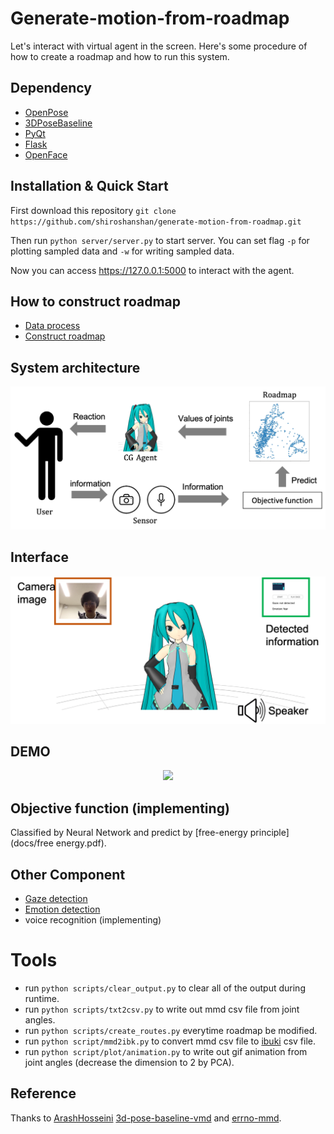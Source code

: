 # Generate-motion-from-roadmap
Let's interact with virtual agent in the screen. Here's some procedure of how to create a roadmap and how to run this system.

## Dependency
* [OpenPose](https://github.com/CMU-Perceptual-Computing-Lab/openpose)
* [3DPoseBaseline](https://github.com/una-dinosauria/3d-pose-baseline)
* [PyQt](https://doc.qt.io/qtforpython/PySide2/QtGui/QQuaternion.html)
* [Flask](http://flask.pocoo.org/)
* [OpenFace](https://github.com/TadasBaltrusaitis/OpenFace)

## Installation & Quick Start
First download this repository ```git clone https://github.com/shiroshanshan/generate-motion-from-roadmap.git```

Then run ```python server/server.py``` to start server. You can set flag ```-p``` for plotting sampled data and ```-w``` for writing sampled data.

Now you can access https://127.0.0.1:5000 to interact with the agent.

## How to construct roadmap
* [Data process](docs/data.md)
* [Construct roadmap](docs/roadmap.md)

## System architecture
<p align="center">
    <img src="docs/img/arch.png", width="640">
</p>

## Interface
<p align="center">
    <img src="docs/img/interface.png", width="640">
</p>

## DEMO
<p align="center">
    <img src="docs/img/demo.gif", width="640">
</p>

## Objective function (implementing)
Classified by Neural Network and predict by [free-energy principle](docs/free energy.pdf).

## Other Component
* [Gaze detection](https://github.com/TadasBaltrusaitis/OpenFace)
* [Emotion detection](https://ieeexplore.ieee.org/document/5946910)
* voice recognition (implementing)

# Tools  
* run ```python scripts/clear_output.py``` to clear all of the output during runtime.
* run ```python scripts/txt2csv.py``` to write out mmd csv file from joint angles.
* run ```python scripts/create_routes.py``` everytime roadmap be modified.
*  run ```python script/mmd2ibk.py``` to convert mmd csv file to [ibuki](https://github.com/ustyui/silva/tree/master/silva_beta) csv file.
*  run ```python script/plot/animation.py``` to write out gif animation from joint angles (decrease the dimension to 2 by PCA).

## Reference
Thanks to [ArashHosseini](https://github.com/ArashHosseini/3d-pose-baseline/) [3d-pose-baseline-vmd](https://github.com/miu200521358/3d-pose-baseline-vmd) and  [errno-mmd](https://github.com/errno-mmd/VMD-Lifting).
